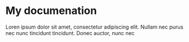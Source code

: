 # My documenation

Loren ipsum dolor sit amet, consectetur adipiscing elit. Nullam nec purus nec nunc tincidunt tincidunt. Donec auctor, nunc nec
